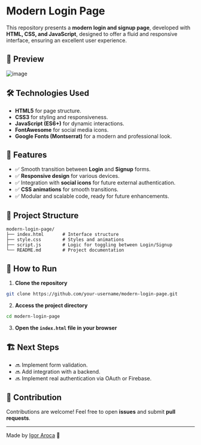 # Modern Login Page

This repository presents a **modern login and signup page**, developed with **HTML, CSS, and JavaScript**, designed to offer a fluid and responsive interface, ensuring an excellent user experience.

## 📸 Preview

![image](https://github.com/user-attachments/assets/6c9f85b7-b0cb-42b4-b5de-3842313df502)


## 🛠️ Technologies Used

- **HTML5** for page structure.
- **CSS3** for styling and responsiveness.
- **JavaScript (ES6+)** for dynamic interactions.
- **FontAwesome** for social media icons.
- **Google Fonts (Montserrat)** for a modern and professional look.

## 🎯 Features

- ✅ Smooth transition between **Login** and **Signup** forms.
- ✅ **Responsive design** for various devices.
- ✅ Integration with **social icons** for future external authentication.
- ✅ **CSS animations** for smooth transitions.
- ✅ Modular and scalable code, ready for future enhancements.

## 📂 Project Structure

```
modern-login-page/
├── index.html       # Interface structure
├── style.css        # Styles and animations
├── script.js        # Logic for toggling between Login/Signup
└── README.md        # Project documentation
```

## 🚀 How to Run

1. **Clone the repository**
```bash
git clone https://github.com/your-username/modern-login-page.git
```

2. **Access the project directory**
```bash
cd modern-login-page
```

3. **Open the `index.html` file in your browser**

## 🏗️ Next Steps

- 🔜 Implement form validation.
- 🔜 Add integration with a backend.
- 🔜 Implement real authentication via OAuth or Firebase.

## 📌 Contribution

Contributions are welcome! Feel free to open **issues** and submit **pull requests**.

---

Made by [Igor Aroca](https://github.com/igorcarneir0) 🚀

